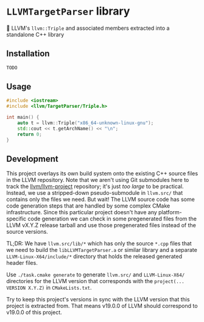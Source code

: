 # `LLVMTargetParser` library

🎯 LLVM's `llvm::Triple` and associated members extracted into a standalone C++ library

## Installation

```sh
TODO
```

## Usage

```cpp
#include <iostream>
#include <llvm/TargetParser/Triple.h>

int main() {
    auto t = llvm::Triple("x86_64-unknown-linux-gnu");
    std::cout << t.getArchName() << "\n";
    return 0;
}
```

## Development

This project overlays its own build system onto the existing C++ source files in the LLVM repository. Note that we aren't using Git submodules here to track the [llvm/llvm-project](https://github.com/llvm/llvm-project) repository; it's just _too large_ to be practical. Instead, we use a stripped-down pseudo-submodule in `llvm.src/` that contains only the files we need. But wait! The LLVM source code has some code generation steps that are handled by some complex CMake infrastructure. Since this particular project doesn't have any platform-specific code generation we can check in some pregenerated files from the LLVM vX.Y.Z release tarball and use those pregenerated files instead of the source versions.

TL;DR: We have `llvm.src/lib/*` which has only the source `*.cpp` files that we need to build the `libLLVMTargetParser.a` or similar library and a separate `LLVM-Linux-X64/include/*` directory that holds the released generated header files.

Use `./task.cmake generate` to generate `llvm.src/` and `LLVM-Linux-X64/` directories for the LLVM version that corresponds with the `project(... VERSION X.Y.Z)` in `CMakeLists.txt`.

Try to keep this project's versions in sync with the LLVM version that this project is extracted from. That means v19.0.0 of LLVM should correspond to v19.0.0 of this project.
